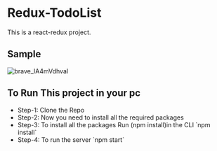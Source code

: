 # Redux-TodoList
This is a react-redux project.

## Sample
![brave_lA4mVdhval](https://user-images.githubusercontent.com/98174080/229697271-c7b6e96e-edd4-4f03-a661-2272cf0bc833.gif)

## To Run This project in your pc
<ul>
<li>Step-1: Clone the Repo </li>
<li>Step-2: Now you need to install all the required packages</li>
<li>Step-3: To install all the packages Run (npm install)in the CLI `npm install`</li>

<li>Step-4: To run the server `npm start`</li>
</ul>
